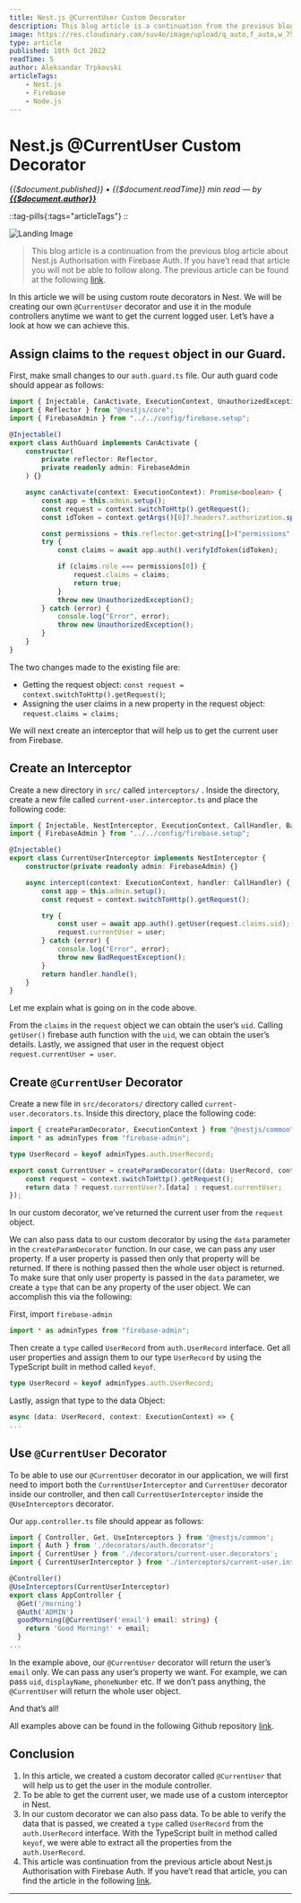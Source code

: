 ```yaml
---
title: Nest.js @CurrentUser Custom Decorator
description: This blog article is a continuation from the previous blog article about Nest.js Authorisation with Firebase Auth. If you have’t read that article you will not be able to follow along. The previous article can be found below. In this article we will be using custom route decorators in Nest. We will be creating our own @CurrentUser decorator and use it in the module controllers anytime we want to get the current logged user. Let’s have a look at how we can achieve this.
image: https://res.cloudinary.com/suv4o/image/upload/q_auto,f_auto,w_750,e_sharpen:100/v1665138447/blog/nestjs-current-user-custom-decorator/nestjs-current-user-custom-decorator
type: article
published: 10th Oct 2022
readTime: 5
author: Aleksandar Trpkovski
articleTags:
    - Nest.js
    - Firebase
    - Node.js
---
```


# Nest.js @CurrentUser Custom Decorator

_{{$document.published}} • {{$document.readTime}} min read — by **[{{$document.author}}](/)**_

::tag-pills{:tags="articleTags"}
::

![Landing Image](https://res.cloudinary.com/suv4o/image/upload/q_auto,f_auto,w_750,e_sharpen:100/v1665138447/blog/nestjs-current-user-custom-decorator/nestjs-current-user-custom-decorator)

> This blog article is a continuation from the previous blog article about Nest.js Authorisation with Firebase Auth. If you have’t read that article you will not be able to follow along. The previous article can be found at the following [link](https://www.trpkovski.com/2022/10/07/nestjs-authorisation-with-firebase-auth/).

In this article we will be using custom route decorators in Nest. We will be creating our own `@CurrentUser` decorator and use it in the module controllers anytime we want to get the current logged user. Let’s have a look at how we can achieve this.

## Assign claims to the `request` object in our Guard.

First, make small changes to our `auth.guard.ts` file. Our auth guard code should appear as follows:

```ts
import { Injectable, CanActivate, ExecutionContext, UnauthorizedException } from "@nestjs/common";
import { Reflector } from "@nestjs/core";
import { FirebaseAdmin } from "../../config/firebase.setup";

@Injectable()
export class AuthGuard implements CanActivate {
    constructor(
        private reflector: Reflector,
        private readonly admin: FirebaseAdmin
    ) {}

    async canActivate(context: ExecutionContext): Promise<boolean> {
        const app = this.admin.setup();
        const request = context.switchToHttp().getRequest();
        const idToken = context.getArgs()[0]?.headers?.authorization.split(" ")[1];

        const permissions = this.reflector.get<string[]>("permissions", context.getHandler());
        try {
            const claims = await app.auth().verifyIdToken(idToken);

            if (claims.role === permissions[0]) {
                request.claims = claims;
                return true;
            }
            throw new UnauthorizedException();
        } catch (error) {
            console.log("Error", error);
            throw new UnauthorizedException();
        }
    }
}
```

The two changes made to the existing file are:

-   Getting the request object: `const request = context.switchToHttp().getRequest()`;
-   Assigning the user claims in a new property in the request object: `request.claims = claims;`

We will next create an interceptor that will help us to get the current user from Firebase.

## Create an Interceptor

Create a new directory in `src/` called `interceptors/` . Inside the directory, create a new file called `current-user.interceptor.ts` and place the following code:

```ts
import { Injectable, NestInterceptor, ExecutionContext, CallHandler, BadRequestException } from "@nestjs/common";
import { FirebaseAdmin } from "../../config/firebase.setup";

@Injectable()
export class CurrentUserInterceptor implements NestInterceptor {
    constructor(private readonly admin: FirebaseAdmin) {}

    async intercept(context: ExecutionContext, handler: CallHandler) {
        const app = this.admin.setup();
        const request = context.switchToHttp().getRequest();

        try {
            const user = await app.auth().getUser(request.claims.uid);
            request.currentUser = user;
        } catch (error) {
            console.log("Error", error);
            throw new BadRequestException();
        }
        return handler.handle();
    }
}
```

Let me explain what is going on in the code above.

From the `claims` in the `request` object we can obtain the user’s `uid`. Calling `getUser()` firebase auth function with the `uid`, we can obtain the user’s details. Lastly, we assigned that user in the request object `request.currentUser = user`.

## Create `@CurrentUser` Decorator

Create a new file in `src/decorators/` directory called `current-user.decorators.ts`. Inside this directory, place the following code:

```ts
import { createParamDecorator, ExecutionContext } from "@nestjs/common";
import * as adminTypes from "firebase-admin";

type UserRecord = keyof adminTypes.auth.UserRecord;

export const CurrentUser = createParamDecorator((data: UserRecord, context: ExecutionContext) => {
    const request = context.switchToHttp().getRequest();
    return data ? request.currentUser?.[data] : request.currentUser;
});
```

In our custom decorator, we’ve returned the current user from the `request` object.

We can also pass data to our custom decorator by using the `data` parameter in the `createParamDecorator` function. In our case, we can pass any user property. If a user property is passed then only that property will be returned. If there is nothing passed then the whole user object is returned. To make sure that only user property is passed in the `data` parameter, we create a `type` that can be any property of the user object. We can accomplish this via the following:

First, import `firebase-admin`

```ts
import * as adminTypes from "firebase-admin";
```

Then create a `type` called `UserRecord` from `auth.UserRecord` interface. Get all user properties and assign them to our type `UserRecord` by using the TypeScript built in method called `keyof`.

```ts
type UserRecord = keyof adminTypes.auth.UserRecord;
```

Lastly, assign that type to the data Object:

```ts
async (data: UserRecord, context: ExecutionContext) => {
...
```

## Use `@CurrentUser` Decorator

To be able to use our `@CurrentUser` decorator in our application, we will first need to import both the `CurrentUserInterceptor` and `CurrentUser` decorator inside our controller, and then call `CurrentUserInterceptor` inside the `@UseInterceptors` decorator.

Our `app.controller.ts` file should appear as follows:

```ts
import { Controller, Get, UseInterceptors } from '@nestjs/common';
import { Auth } from './decorators/auth.decorator';
import { CurrentUser } from './decorators/current-user.decorators';
import { CurrentUserInterceptor } from './interceptors/current-user.interceptor';

@Controller()
@UseInterceptors(CurrentUserInterceptor)
export class AppController {
  @Get('/morning')
  @Auth('ADMIN')
  goodMorning(@CurrentUser('email') email: string) {
    return 'Good Morning!' + email;
  }
...
```

In the example above, our `@CurrentUser` decorator will return the user’s `email` only. We can pass any user’s property we want. For example, we can pass `uid`, `displayName`, `phoneNumber` etc. If we don’t pass anything, the `@CurrentUser` will return the whole user object.

And that’s all!

All examples above can be found in the following Github repository [link](https://github.com/Suv4o/nest-current-user-custom-decorator).

## Conclusion

1. In this article, we created a custom decorator called `@CurrentUser` that will help us to get the user in the module controller.
2. To be able to get the current user, we made use of a custom interceptor in Nest.
3. In our custom decorator we can also pass data. To be able to verify the data that is passed, we created a `type` called `UserRecord` from the `auth.UserRecord` interface. With the TypeScript built in method called `keyof`, we were able to extract all the properties from the `auth.UserRecord`.
4. This article was continuation from the previous article about Nest.js Authorisation with Firebase Auth. If you have’t read that article, you can find the article in the following [link](https://www.trpkovski.com/2022/10/07/nestjs-authorisation-with-firebase-auth/).

---
